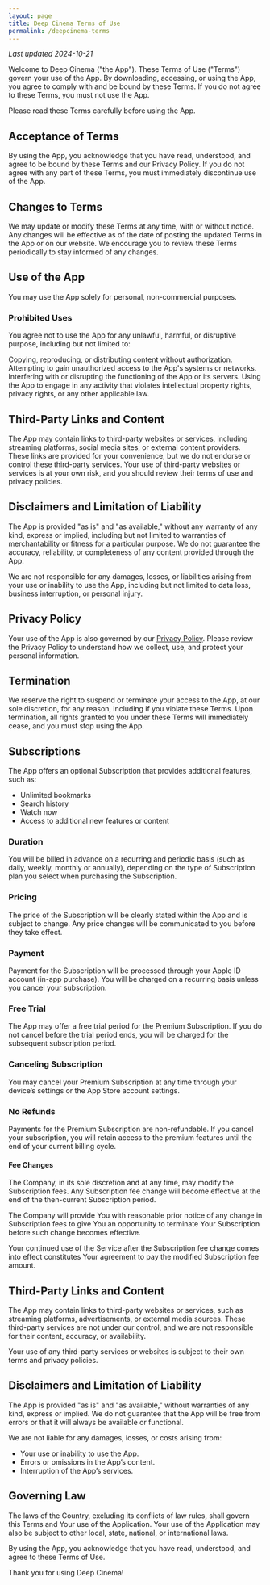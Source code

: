 ```yaml
---
layout: page
title: Deep Cinema Terms of Use
permalink: /deepcinema-terms
---
```


*Last updated 2024-10-21*

Welcome to Deep Cinema ("the App"). These Terms of Use ("Terms") govern your use of the App. By downloading, accessing, or using the App, you agree to comply with and be bound by these Terms. If you do not agree to these Terms, you must not use the App.

Please read these Terms carefully before using the App.

## Acceptance of Terms

By using the App, you acknowledge that you have read, understood, and agree to be bound by these Terms and our Privacy Policy. If you do not agree with any part of these Terms, you must immediately discontinue use of the App.

## Changes to Terms

We may update or modify these Terms at any time, with or without notice. Any changes will be effective as of the date of posting the updated Terms in the App or on our website. We encourage you to review these Terms periodically to stay informed of any changes.

## Use of the App

You may use the App solely for personal, non-commercial purposes.

### Prohibited Uses

You agree not to use the App for any unlawful, harmful, or disruptive purpose, including but not limited to:

Copying, reproducing, or distributing content without authorization.
Attempting to gain unauthorized access to the App's systems or networks.
Interfering with or disrupting the functioning of the App or its servers.
Using the App to engage in any activity that violates intellectual property rights, privacy rights, or any other applicable law.

## Third-Party Links and Content

The App may contain links to third-party websites or services, including streaming platforms, social media sites, or external content providers. These links are provided for your convenience, but we do not endorse or control these third-party services. Your use of third-party websites or services is at your own risk, and you should review their terms of use and privacy policies.

## Disclaimers and Limitation of Liability

The App is provided "as is" and "as available," without any warranty of any kind, express or implied, including but not limited to warranties of merchantability or fitness for a particular purpose. We do not guarantee the accuracy, reliability, or completeness of any content provided through the App.

We are not responsible for any damages, losses, or liabilities arising from your use or inability to use the App, including but not limited to data loss, business interruption, or personal injury.

## Privacy Policy

Your use of the App is also governed by our [Privacy Policy](/deepcinema-privacy). Please review the Privacy Policy to understand how we collect, use, and protect your personal information.

## Termination

We reserve the right to suspend or terminate your access to the App, at our sole discretion, for any reason, including if you violate these Terms. Upon termination, all rights granted to you under these Terms will immediately cease, and you must stop using the App.


## Subscriptions

The App offers an optional Subscription that provides additional features, such as:

- Unlimited bookmarks
- Search history
- Watch now
- Access to additional new features or content

### Duration
You will be billed in advance on a recurring and periodic basis (such as daily, weekly, monthly or annually), depending on the type of Subscription plan you select when purchasing the Subscription.

### Pricing
The price of the Subscription will be clearly stated within the App and is subject to change. Any price changes will be communicated to you before they take effect.

### Payment
Payment for the Subscription will be processed through your Apple ID account (in-app purchase). You will be charged on a recurring basis unless you cancel your subscription.

### Free Trial
The App may offer a free trial period for the Premium Subscription. If you do not cancel before the trial period ends, you will be charged for the subsequent subscription period.

### Canceling Subscription
You may cancel your Premium Subscription at any time through your device’s settings or the App Store account settings.

### No Refunds
Payments for the Premium Subscription are non-refundable. If you cancel your subscription, you will retain access to the premium features until the end of your current billing cycle.

#### Fee Changes

The Company, in its sole discretion and at any time, may modify the Subscription fees. Any Subscription fee change will become effective at the end of the then-current Subscription period.

The Company will provide You with reasonable prior notice of any change in Subscription fees to give You an opportunity to terminate Your Subscription before such change becomes effective.

Your continued use of the Service after the Subscription fee change comes into effect constitutes Your agreement to pay the modified Subscription fee amount.

## Third-Party Links and Content

The App may contain links to third-party websites or services, such as streaming platforms, advertisements, or external media sources. These third-party services are not under our control, and we are not responsible for their content, accuracy, or availability.

Your use of any third-party services or websites is subject to their own terms and privacy policies.


## Disclaimers and Limitation of Liability

The App is provided "as is" and "as available," without warranties of any kind, express or implied. We do not guarantee that the App will be free from errors or that it will always be available or functional.

We are not liable for any damages, losses, or costs arising from:
- Your use or inability to use the App.
- Errors or omissions in the App’s content.
- Interruption of the App’s services.

## Governing Law

The laws of the Country, excluding its conflicts of law rules, shall govern this Terms and Your use of the Application. Your use of the Application may also be subject to other local, state, national, or international laws.

By using the App, you acknowledge that you have read, understood, and agree to these Terms of Use.

Thank you for using Deep Cinema! 

